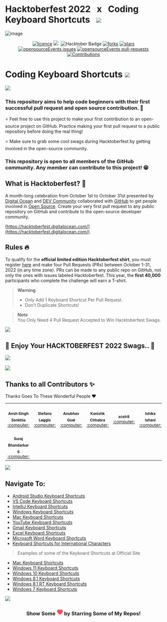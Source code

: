 # Hacktoberfest 2022 &nbsp; x &nbsp; Coding Keyboard Shortcuts  &nbsp;    ![](https://img.shields.io/badge/-Hacktoberfest_2022-darkred?style=flat&logo=Hacktoberfest&logoColor=white)&nbsp;
![image](https://user-images.githubusercontent.com/70385488/192114009-0830321a-d227-4a4d-8411-6c03b54d7ce6.png)

<div align="center">

<!--[![Open Source Love](https://firstcontributions.github.io/open-source-badges/badges/open-source-v1/open-source.svg)](https://github.com/AnshSinghSonkhia/Coding-Keyboard-Shortcuts)-->
<!--<img src="https://img.shields.io/static/v1?label=%E2%AD%90&message=If%20Useful&style=style=flat&color=BC4E99" alt="Star Badge"/>-->

<a href="https://github.com/AnshSinghSonkhia/Coding-Keyboard-Shortcuts/blob/master/LICENSE" target="blank"><img src="https://img.shields.io/github/license/AnshSinghSonkhia/Coding-Keyboard-Shortcuts?style=flat" alt="licence"/></a>
![](https://img.shields.io/badge/-Good_First_Issue-blue?style=flat&logo=&logoColor=black)&nbsp;
<img src="https://img.shields.io/badge/Hacktoberfest-2022-blueviolet" alt="Hacktober Badge"/>
<a href="https://github.com/AnshSinghSonkhia/Coding-Keyboard-Shortcuts/fork" target="blank"><img src="https://img.shields.io/github/forks/AnshSinghSonkhia/Coding-Keyboard-Shortcuts?style=flat" alt="forks"/></a>
<a href="https://github.com/AnshSinghSonkhia/Coding-Keyboard-Shortcuts/stargazers" target="blank"><img src="https://img.shields.io/github/stars/AnshSinghSonkhia/Coding-Keyboard-Shortcuts?style=flat" alt="stars"/></a>
<a href="https://github.com/AnshSinghSonkhia/Coding-Keyboard-Shortcuts/issues?q=is%3Aissue+" target="blank"><img src="https://img.shields.io/github/issues/AnshSinghSonkhia/Coding-Keyboard-Shortcuts?style=flat-square" alt="opensourceEvents issues"/></a>
<a href="https://github.com/AnshSinghSonkhia/Coding-Keyboard-Shortcuts/pulls?q=is%3Apr" target="blank"><img src="https://img.shields.io/github/issues-pr/AnshSinghSonkhia/Coding-Keyboard-Shortcuts?style=flat-square" alt="opensourceEvents pull-requests"/></a>
<a href="https://github.com/AnshSinghSonkhia"><img src="https://img.shields.io/badge/Contributions-welcome-green.svg?style=flat&logo=github" alt="Contributions" /></a>

</div>

# Coding Keyboard Shortcuts   <img src="https://media.giphy.com/media/WUlplcMpOCEmTGBtBW/giphy.gif" width="50">

![](https://i.imgur.com/waxVImv.png)



### This repository aims to help code beginners with their first successful pull request and open source contribution. :partying_face:

:star: Feel free to use this project to make your first contribution to an open-source project on GitHub. Practice making your first pull request to a public repository before doing the real thing!

:star: Make sure to grab some cool swags during Hacktoberfest by getting involved in the open-source community.

### This repository is open to all members of the GitHub community. Any member can contribute to this project! :grin:

## What is Hacktoberfest? :thinking:
A month-long celebration from October 1st to October 31st presented by [Digital Ocean](https://hacktoberfest.digitalocean.com/) and [DEV Community](https://dev.to/) collaborated with [GitHub](https://github.com/blog/2433-celebrate-open-source-this-october-with-hacktoberfest) to get people involved in [Open Source](https://github.com/open-source). Create your very first pull request to any public repository on GitHub and contribute to the open-source developer community.

[https://hacktoberfest.digitalocean.com/](https://hacktoberfest.digitalocean.com/)

## Rules :fire:
To qualify for the __official limited edition Hacktoberfest shirt__, you must register [here](https://hacktoberfest.digitalocean.com/) and make four Pull Requests (PRs) between October 1-31, 2022 (in any time zone). PRs can be made to any public repo on GitHub, not only the ones with issues labeled Hacktoberfest. This year, the __first 40,000__ participants who complete the challenge will earn a T-shirt.




> **Warning** <br>
> * Only Add 1 Keyboard Shortcut Per Pull Request. <br>
> * Don't Duplicate Shortcuts!

> **Note** <br>
> You Only Need 4 Pull Request Accepted to Win Hacktoberfest Swags.

![](https://i.imgur.com/waxVImv.png)


## 🧁 Enjoy Your HACKTOBERFEST 2022 Swags.. 👕
![](https://go.kotisdesign.com/wp-content/uploads/2020/02/digital-ocean-map.jpg)

![](https://i.imgur.com/waxVImv.png)



## Thanks to all Contributors ✨

Thanks Goes To These Wonderful People ❤ <!--([emoji key](https://allcontributors.org/docs/en/emoji-key)):-->

<!-- ALL-CONTRIBUTORS-LIST:START - Do not remove or modify this section -->
<!-- prettier-ignore-start -->
<!-- markdownlint-disable -->
<table>
  <tbody>
    <tr>
      <td align="center"><a href="https://github.com/AnshSinghSonkhia"><img src="https://avatars.githubusercontent.com/u/110414565?v=4?s=100" width="100px;" alt=""/><br /><sub><b>Ansh Singh Sonkhia</b></sub><br> :computer: </a></td>
      <td align="center"><a href="https://github.com/stefanoleggio"><img src="https://avatars.githubusercontent.com/u/27731046?v=4?s=100" width="100px;" alt=""/><br /><sub><b>Stefano Leggio</b></sub><br> :computer: </a></td>
      <td align="center"><a href="https://github.com/anubhav047"><img src="https://avatars.githubusercontent.com/u/91625106?v=4?s=100" width="100px;" alt=""/><br /><sub><b>Anubhav Goel</b></sub><br> :computer: </a></td>
      <td align="center"><a href="https://github.com/mrkc2303"><img src="https://avatars.githubusercontent.com/u/67221487?v=4?s=100" width="100px;" alt=""/><br /><sub><b>Kanishk Chhabra</b></sub><br> :computer: </a></td>      
      <td align="center"><a href="https://github.com/xcelr8"><img src="https://avatars.githubusercontent.com/u/19795313?v=4?s=100" width="100px;" alt=""/><br /><sub><b>xcelr8</b></sub><br> :computer: </a></td>
      <td align="center"><a href="https://github.com/ishani-1255"><img src="https://avatars.githubusercontent.com/u/112965737?v=4?s=100" width="100px;" alt=""/><br /><sub><b>Ishika Ishani</b></sub><br> :computer: </a></td>
    </tr>
    <tr>
      <td align="center"><a href="https://github.com/Suraj-Bhandarkar-S"><img src="https://avatars.githubusercontent.com/u/42907076?v=4?s=100" width="100px;" alt=""/><br /><sub><b>Suraj Bhandarkar S</b></sub><br> :computer: </a></td>
      <!--
      <td align="center"><a href="https://github.com/AnshSinghSonkhia"><img src="https://avatars.githubusercontent.com/u/110414565?v=4?s=100" width="100px;" alt=""/><br /><sub><b>Ansh Singh Sonkhia</b></sub><br> :computer: </a></td>
      <td align="center"><a href="https://github.com/AnshSinghSonkhia"><img src="https://avatars.githubusercontent.com/u/110414565?v=4?s=100" width="100px;" alt=""/><br /><sub><b>Ansh Singh Sonkhia</b></sub><br> :computer: </a></td>
      <td align="center"><a href="https://github.com/AnshSinghSonkhia"><img src="https://avatars.githubusercontent.com/u/110414565?v=4?s=100" width="100px;" alt=""/><br /><sub><b>Ansh Singh Sonkhia</b></sub><br> :computer: </a></td>
      <td align="center"><a href="https://github.com/AnshSinghSonkhia"><img src="https://avatars.githubusercontent.com/u/110414565?v=4?s=100" width="100px;" alt=""/><br /><sub><b>Ansh Singh Sonkhia</b></sub><br> :computer: </a></td>
      <td align="center"><a href="https://github.com/AnshSinghSonkhia"><img src="https://avatars.githubusercontent.com/u/110414565?v=4?s=100" width="100px;" alt=""/><br /><sub><b>Ansh Singh Sonkhia</b></sub><br> :computer: </a></td>
    -->
    </tr>
  </tbody>
</table>


![](https://i.imgur.com/waxVImv.png)


## Navigate To:
  * [Android Studio Keyboard Shortcuts](https://github.com/AnshSinghSonkhia/Coding-Keyboard-Shortcuts/blob/main/Android%20Studio%20Shortcuts.md)
  * [VS Code Keyboard Shortcuts](https://github.com/AnshSinghSonkhia/Coding-Keyboard-Shortcuts/blob/main/VS%20Code%20Shortcuts.md)
  * [IntelliJ Keyboard Shortcuts](https://github.com/AnshSinghSonkhia/Coding-Keyboard-Shortcuts/blob/main/IntelliJ%20Shortcuts.md)
  * [Windows Keyboard Shortcuts](https://github.com/AnshSinghSonkhia/Coding-Keyboard-Shortcuts/blob/main/Windows%20Keyboard%20Shortcuts.md)
  * [Mac Keyboard Shortcuts](https://github.com/AnshSinghSonkhia/Coding-Keyboard-Shortcuts/blob/main/Mac%20Keyboard%20Shortcuts.md)
  * [YouTube Keyboard Shortcuts](https://github.com/AnshSinghSonkhia/Coding-Keyboard-Shortcuts/blob/main/YouTube%20Keyboard%20Shortcuts.md)
  * [Gmail Keyboard Shortcuts](https://github.com/AnshSinghSonkhia/Coding-Keyboard-Shortcuts/blob/main/Gmail%20Keyboard%20Shortcuts.md)
  * [Excel Keyboard Shortcuts](https://github.com/AnshSinghSonkhia/Coding-Keyboard-Shortcuts/blob/main/Excel%20Keyboard%20Shortcuts.md)
  * [Microsoft Word Keyboard Shortcuts](https://github.com/AnshSinghSonkhia/Coding-Keyboard-Shortcuts/blob/main/Microsoft%20Word%20Shortcuts.md)
  * [Keyboard Shortcuts for International Characters](https://github.com/AnshSinghSonkhia/Coding-Keyboard-Shortcuts/blob/main/Keyboard%20Shortcuts%20for%20International%20Characters.md)

> Examples of some of the Keyboard Shortcuts at Official Site

* [Mac Keyboard Shortcuts](https://support.apple.com/en-in/HT201236)
* [Windows 11 Keyboard Shortcuts](https://support.microsoft.com/en-us/windows/keyboard-shortcuts-in-windows-dcc61a57-8ff0-cffe-9796-cb9706c75eec#WindowsVersion=Windows_11)
* [Windows 10 Keyboard Shortcuts](https://support.microsoft.com/en-us/windows/keyboard-shortcuts-in-windows-dcc61a57-8ff0-cffe-9796-cb9706c75eec#WindowsVersion=Windows_10)
* [Windows 8.1 Keyboard Shortcuts](https://support.microsoft.com/en-us/windows/keyboard-shortcuts-in-windows-dcc61a57-8ff0-cffe-9796-cb9706c75eec#WindowsVersion=Windows_8.1_&_Windows_8.1_RT)
* [Windows 8.1 RT Keyboard Shortcuts](https://support.microsoft.com/en-us/windows/keyboard-shortcuts-in-windows-dcc61a57-8ff0-cffe-9796-cb9706c75eec#WindowsVersion=Windows_8.1_&_Windows_8.1_RT)
* [Windows 7 Keyboard Shortcuts](https://support.microsoft.com/en-us/windows/keyboard-shortcuts-in-windows-dcc61a57-8ff0-cffe-9796-cb9706c75eec#WindowsVersion=Windows_7)


<!--
## Thanks to all contributors ❤

 <a href = "https://github.com/AnshSinghSonkhia/Coding-Keyboard-Shortcuts/graphs/contributors">
   <img src = "https://contrib.rocks/image?repo=AnshSinghSonkhia/Coding-Keyboard-Shortcuts"/>
 </a>
-->



![](https://i.imgur.com/waxVImv.png)

<div align="center">

<h3> Show Some <img src="https://github.com/AnshSinghSonkhia/AnshSinghSonkhia/blob/main/icons/love.png" title="Love" alt="Love" width="20" height="20"/> by Starring Some of My Repos! </h3>

</div>
